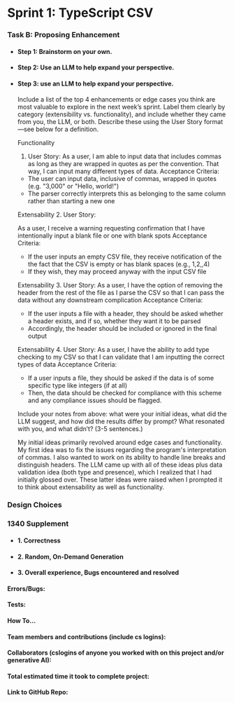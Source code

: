 # Sprint 1: TypeScript CSV

### Task B: Proposing Enhancement

- #### Step 1: Brainstorm on your own.

- #### Step 2: Use an LLM to help expand your perspective.

- #### Step 3: use an LLM to help expand your perspective.

    Include a list of the top 4 enhancements or edge cases you think are most valuable to explore in the next week’s sprint. Label them clearly by category (extensibility vs. functionality), and include whether they came from you, the LLM, or both. Describe these using the User Story format—see below for a definition. 

    Functionality
    1. User Story:
    As a user, I am able to input data that includes commas as long as they
    are wrapped in quotes as per the convention. That way, I can input many
    different types of data.
    Acceptance Criteria:
    - The user can input data, inclusive of commas, wrapped in quotes (e.g. 
    "3,000" or "Hello, world!")
    - The parser correctly interprets this as belonging to the same column
    rather than starting a new one

    Extensability
    2. User Story:
    
    As a user, I receive a warning requesting confirmation that I have
    intentionally input a blank file or one with blank spots 
    Acceptance Criteria:
    - If the user inputs an empty CSV file, they receive notification of the
    the fact that the CSV is empty or has blank spaces (e.g., 1,2,,4)
    - If they wish, they may proceed anyway with the input CSV file

    Extensability
    3. User Story:
    As a user, I have the option of removing the header from the rest of the
    file as I parse the CSV so that I can pass the data without any downstream
    complication
    Acceptance Criteria:
    - If the user inputs a file with a header, they should be asked whether 
    a header exists, and if so, whether they want it to be parsed
    - Accordingly, the header should be included or ignored in the final output

    Extensability
    4. User Story:
    As a user, I have the ability to add type checking to my CSV so that I 
    can validate that I am inputting the correct types of data
    Acceptance Criteria:
    - If a user inputs a file, they should be asked if the data is of some
    specific type like integers (if at all)
    - Then, the data should be checked for compliance with this scheme and any 
    compliance issues should be flagged.

    Include your notes from above: what were your initial ideas, what did the LLM suggest, and how did the results differ by prompt? What resonated with you, and what didn’t? (3-5 sentences.) 

    My initial ideas primarily revolved around edge cases and functionality. My
    first idea was to fix the issues regarding the program's interpretation of 
    commas. I also wanted to work on its ability to handle line breaks and 
    distinguish headers. The LLM came up with all of these ideas plus data
    validation idea (both type and presence), which I realized that I had
    initially glossed over. These latter ideas were raised when I prompted it to
    think about extensability as well as functionality.

### Design Choices

### 1340 Supplement

- #### 1. Correctness

- #### 2. Random, On-Demand Generation

- #### 3. Overall experience, Bugs encountered and resolved
#### Errors/Bugs:
#### Tests:
#### How To…

#### Team members and contributions (include cs logins):

#### Collaborators (cslogins of anyone you worked with on this project and/or generative AI):
#### Total estimated time it took to complete project:
#### Link to GitHub Repo:  
